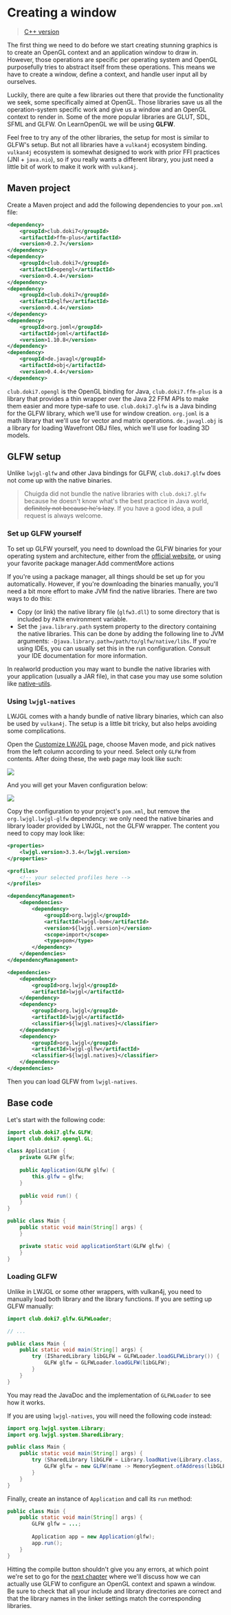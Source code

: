 # Creating a window

> [C++ version](https://learnopengl.com/Getting-started/Creating-a-window)

The first thing we need to do before we start creating stunning graphics is to create an OpenGL context and an application window to draw in. However, those operations are specific per operating system and OpenGL purposefully tries to abstract itself from these operations. This means we have to create a window, define a context, and handle user input all by ourselves. 

Luckily, there are quite a few libraries out there that provide the functionality we seek, some specifically aimed at OpenGL. Those libraries save us all the operation-system specific work and give us a window and an OpenGL context to render in. Some of the more popular libraries are GLUT, SDL, SFML and GLFW. On LearnOpenGL we will be using **GLFW**.

Feel free to try any of the other libraries, the setup for most is similar to GLFW's setup. But not all libraries have a `vulkan4j` ecosystem binding. `vulkan4j` ecosystem is somewhat designed to work with prior FFI practices (JNI + `java.nio`), so if you really wants a different library, you just need a little bit of work to make it work with `vulkan4j`.

## Maven project

Create a Maven project and add the following dependencies to your `pom.xml` file:

```xml
<dependency>
    <groupId>club.doki7</groupId>
    <artifactId>ffm-plus</artifactId>
    <version>0.2.7</version>
</dependency>
<dependency>
    <groupId>club.doki7</groupId>
    <artifactId>opengl</artifactId>
    <version>0.4.4</version>
</dependency>
<dependency>
    <groupId>club.doki7</groupId>
    <artifactId>glfw</artifactId>
    <version>0.4.4</version>
</dependency>
<dependency>
    <groupId>org.joml</groupId>
    <artifactId>joml</artifactId>
    <version>1.10.8</version>
</dependency>
<dependency>
    <groupId>de.javagl</groupId>
    <artifactId>obj</artifactId>
    <version>0.4.4</version>
</dependency>
```

`club.doki7.opengl` is the OpenGL binding for Java, `club.doki7.ffm-plus` is a library that provides a thin wrapper over the Java 22 FFM APIs to make them easier and more type-safe to use. `club.doki7.glfw` is a Java binding for the GLFW library, which we'll use for window creation. `org.joml` is a math library that we'll use for vector and matrix operations. `de.javagl.obj` is a library for loading Wavefront OBJ files, which we'll use for loading 3D models.

## GLFW setup

Unlike `lwjgl-glfw` and other Java bindings for GLFW, `club.doki7.glfw` does not come up with the native binaries.

> Chuigda did not bundle the native libraries with `club.doki7.glfw` because he doesn't know what's the best practice in Java world, <del>definitely not because he's lazy</del>. If you have a good idea, a pull request is always welcome.

### Set up GLFW yourself

To set up GLFW yourself, you need to download the GLFW binaries for your operating system and architecture, either from the [official website](https://www.glfw.org/download.html), or using your favorite package manager.Add commentMore actions

If you're using a package manager, all things should be set up for you automatically. However, if you're downloading the binaries manually, you'll need a bit more effort to make JVM find the native libraries. There are two ways to do this:

- Copy (or link) the native library file (`glfw3.dll`) to some directory that is included by `PATH` environment variable.
- Set the `java.library.path` system property to the directory containing the native libraries. This can be done by adding the following line to JVM arguments: `-Djava.library.path=/path/to/glfw/native/libs`. If you're using IDEs, you can usually set this in the run configuration. Consult your IDE documentation for more information.

In realworld production you may want to bundle the native libraries with your application (usually a JAR file), in that case you may use some solution like [native-utils](https://github.com/adamheinrich/native-utils).

### Using `lwjgl-natives`

LWJGL comes with a handy bundle of native library binaries, which can also be used by `vulkan4j`. The setup is a little bit tricky, but also helps avoiding some complications.

Open the [Customize LWJGL](https://www.lwjgl.org/customize) page, choose Maven mode, and pick natives from the left column according to your need. Select only `GLFW` from contents. After doing these, the web page may look like such:

![](../../images/lwjgl_natives_setup.png)

And you will get your Maven configuration below:

![](../../images/lwjgl_generated_maven_config.png)

Copy the configuration to your project's `pom.xml`, but remove the `org.lwjgl.lwjgl-glfw` dependency: we only need the native binaries and library loader provided by LWJGL, not the GLFW wrapper. The content you need to copy may look like:

```xml
<properties>
    <lwjgl.version>3.3.4</lwjgl.version>
</properties>

<profiles>
    <!-- your selected profiles here -->
</profiles>

<dependencyManagement>
    <dependencies>
        <dependency>
            <groupId>org.lwjgl</groupId>
            <artifactId>lwjgl-bom</artifactId>
            <version>${lwjgl.version}</version>
            <scope>import</scope>
            <type>pom</type>
        </dependency>
    </dependencies>
</dependencyManagement>

<dependencies>
    <dependency>
        <groupId>org.lwjgl</groupId>
        <artifactId>lwjgl</artifactId>
    </dependency>
    <dependency>
        <groupId>org.lwjgl</groupId>
        <artifactId>lwjgl</artifactId>
        <classifier>${lwjgl.natives}</classifier>
    </dependency>
    <dependency>
        <groupId>org.lwjgl</groupId>
        <artifactId>lwjgl-glfw</artifactId>
        <classifier>${lwjgl.natives}</classifier>
    </dependency>
</dependencies>
```

Then you can load GLFW from `lwjgl-natives`.

## Base code

Let's start with the following code:

```java
import club.doki7.glfw.GLFW;
import club.doki7.opengl.GL;

class Application {
    private GLFW glfw;
    
    public Application(GLFW glfw) {
        this.glfw = glfw;
    }
    
    public void run() {
    }
}

public class Main {
    public static void main(String[] args) {
    }

    private static void applicationStart(GLFW glfw) {
    }
}
```

### Loading GLFW

Unlike in LWJGL or some other wrappers, with vulkan4j, you need to manually load both library and the library functions. If you are setting up GLFW manually:

```java
import club.doki7.glfw.GLFWLoader;

// ...

public class Main {
    public static void main(String[] args) {
        try (ISharedLibrary libGLFW = GLFWLoader.loadGLFWLibrary()) {
            GLFW glfw = GLFWLoader.loadGLFW(libGLFW);
        }
    }
}

```

You may read the JavaDoc and the implementation of `GLFWLoader` to see how it works.

If you are using `lwjgl-natives`, you will need the following code instead:

```java
import org.lwjgl.system.Library;
import org.lwjgl.system.SharedLibrary;

public class Main {
    public static void main(String[] args) {
        try (SharedLibrary libGLFW = Library.loadNative(Library.class, "org.lwjgl.glfw", "glfw", true)) {
            GLFW glfw = new GLFW(name -> MemorySegment.ofAddress(libGLFW.getFunctionAddress(name)));
        }
    }
}
```

Finally, create an instance of `Application` and call its `run` method:

```java
public class Main {
    public static void main(String[] args) {
        GLFW glfw = ...;
        
        Application app = new Application(glfw);
        app.run();
    }
}
```

Hitting the compile button shouldn't give you any errors, at which point we're set to go for the [next chapter](./ch02-hello-window.md) where we'll discuss how we can actually use GLFW to configure an OpenGL context and spawn a window. Be sure to check that all your include and library directories are correct and that the library names in the linker settings match the corresponding libraries. 
